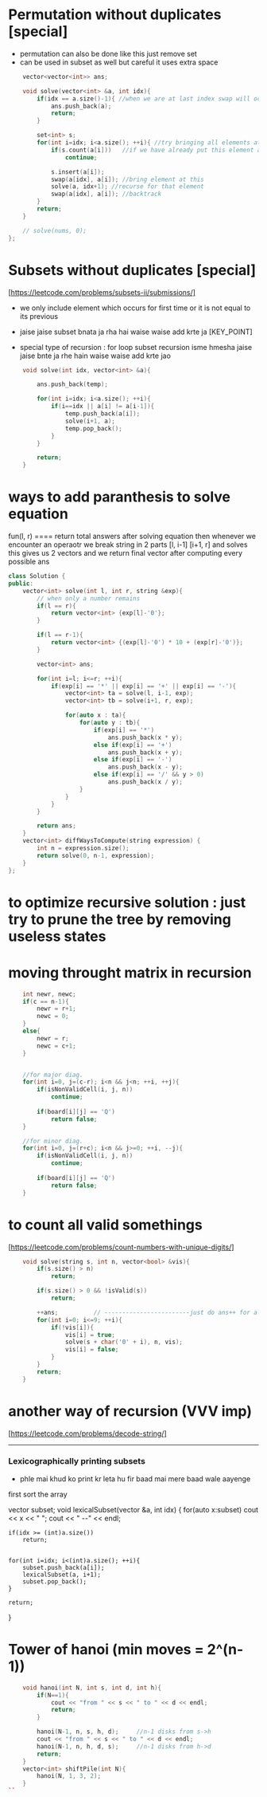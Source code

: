 # Permutation without duplicates [special]
- permutation can also be done like this just remove set 
- can be used in subset as well but careful it uses extra space

```c++
	vector<vector<int>> ans;

	void solve(vector<int> &a, int idx){
		if(idx == a.size()-1){ //when we are at last index swap will occur with itself so just print it instead
			ans.push_back(a);
			return;
		}

        set<int> s;
        for(int i=idx; i<a.size(); ++i){ //try bringing all elements at this position
            if(s.count(a[i]))   //if we have already put this element at this place before we will not put it again
                continue;

            s.insert(a[i]);
            swap(a[idx], a[i]); //bring element at this
            solve(a, idx+1); //recurse for that element
            swap(a[idx], a[i]); //backtrack
        }
		return;
	}

    // solve(nums, 0);
};
```

# Subsets without duplicates [special]
[https://leetcode.com/problems/subsets-ii/submissions/]

- we only include element which occurs for first time or it is not equal to its previous
- jaise jaise subset bnata ja rha hai waise waise add krte ja [KEY_POINT]

- special type of recursion : for loop subset recursion
    isme hmesha jaise jaise bnte ja rhe hain waise waise add krte jao

```c++
    void solve(int idx, vector<int> &a){

        ans.push_back(temp);

        for(int i=idx; i<a.size(); ++i){
            if(i==idx || a[i] != a[i-1]){
                temp.push_back(a[i]);
                solve(i+1, a);
                temp.pop_back();
            }
        }

        return;
    }
```

# ways to add paranthesis to solve equation

fun(l, r) ==== return total answers after solving equation 
then whenever we encounter an operaotr we break string in 2 parts [l, i-1] [i+1, r] and solves 
this gives us 2 vectors and we return final vector after computing every possible ans




```c++
class Solution {
public:
	vector<int> solve(int l, int r, string &exp){
		// when only a number remains
		if(l == r){
			return vector<int> {exp[l]-'0'};
		}

		if(l == r-1){
			return vector<int> {(exp[l]-'0') * 10 + (exp[r]-'0')};
		}

		vector<int> ans;

		for(int i=l; i<=r; ++i){
			if(exp[i] == '*' || exp[i] == '+' || exp[i] == '-'){
				vector<int> ta = solve(l, i-1, exp);
				vector<int> tb = solve(i+1, r, exp);

				for(auto x : ta){
					for(auto y : tb){
						if(exp[i] == '*')
							ans.push_back(x * y);
						else if(exp[i] == '+')
							ans.push_back(x + y);
						else if(exp[i] == '-')
							ans.push_back(x - y);
						else if(exp[i] == '/' && y > 0) 
							ans.push_back(x / y);
					}
				}
			}
		}

		return ans;
	}
    vector<int> diffWaysToCompute(string expression) {
		int n = expression.size();
		return solve(0, n-1, expression);
    }
};
```

# to optimize recursive solution : just try to prune the tree by removing useless states




# moving throught matrix in recursion

```c++
	int newr, newc;
	if(c == n-1){
		newr = r+1;
		newc = 0;
	}
	else{
		newr = r;
		newc = c+1;
	}


	//for major diag.
	for(int i=0, j=(c-r); i<n && j<n; ++i, ++j){
		if(isNonValidCell(i, j, n))
			continue;
		
		if(board[i][j] == 'Q')
			return false;
	}

	//for minor diag.
	for(int i=0, j=(r+c); i<n && j>=0; ++i, --j){
		if(isNonValidCell(i, j, n))
			continue;
		
		if(board[i][j] == 'Q')
			return false;
	}
```




# to count all valid somethings
[https://leetcode.com/problems/count-numbers-with-unique-digits/]

```c++
	void solve(string s, int n, vector<bool> &vis){
		if(s.size() > n)
			return;

		if(s.size() > 0 && !isValid(s))
			return;

		++ans; 			// ------------------------just do ans++ for all valid ans. stop at invalid instead of doing it for each size of letters
		for(int i=0; i<=9; ++i){
			if(!vis[i]){
				vis[i] = true;
				solve(s + char('0' + i), n, vis);
				vis[i] = false;
			}
		}
		return;
	}
```



# another way of recursion (VVV imp)
[https://leetcode.com/problems/decode-string/]





***
### Lexicographically printing subsets
-    phle mai khud ko print kr leta hu fir baad mai mere baad wale aayenge

first sort the array

vector<int> subset;
void lexicalSubset(vector<int> &a, int idx) {
	for(auto x:subset)
		cout << x << " ";
	cout << " --" << endl;

	if(idx >= (int)a.size())
		return;
	

	for(int i=idx; i<(int)a.size(); ++i){
		subset.push_back(a[i]);
		lexicalSubset(a, i+1);
		subset.pop_back();
	}

	return;
}


# Tower of hanoi 	(min moves = 2^(n-1))

```c++
	void hanoi(int N, int s, int d, int h){
		if(N==1){
			cout << "from " << s << " to " << d << endl;
			return;
		}

		hanoi(N-1, n, s, h, d); 	//n-1 disks from s->h 
		cout << "from " << s << " to " << d << endl;
		hanoi(N-1, n, h, d, s); 	//n-1 disks from h->d 
		return;
	}
    vector<int> shiftPile(int N){
		hanoi(N, 1, 3, 2);
    }
``
